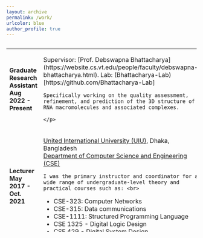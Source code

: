```yaml
---
layout: archive
permalink: /work/
urlcolor: blue
author_profile: true
---
```


<style>
table, tr, td {
    border: none;
	font-size: 16px;
}
  
</style>
<div style="height:500px;overflow:auto;border:0px;border-collapse: collapse;" >
	<table  border="none" style="border:0px;border-collapse: collapse;" rules="none" >
	<colgroup>
       	<col span="1" style="width: 25%;">
       	<col span="1" style="width: 75%;">
	</colgroup>

<tr>
<td> <b> Graduate Research Assistant <br> Aug 2022 - Present </b> </td> 
<td> 
	<p>
	Supervisor: [Prof. Debswapna Bhattacharya](https://website.cs.vt.edu/people/faculty/debswapna-bhattacharya.html). Lab: (Bhattacharya-Lab)[https://github.com/Bhattacharya-Lab] <be>

 	Specifically working on the quality assessment, refinement, and prediction of the 3D structure of RNA macromolecules and associated complexes.

  	</p>

</td>
</tr>

<tr>
<td> <b> Lecturer <br> May 2017 - Oct. 2021 </b> </td> 
<td> 
<p>
	<a href="https://www.uiu.ac.bd/">United International University (UIU)</a>, Dhaka, Bangladesh <br>
	<a href="https://cse.uiu.ac.bd/"> Department of Computer Science and Engineering (CSE)</a> <br>
        
	I was the primary instructor and coordinator for a wide range of undergraduate-level theory and practical courses such as: <br>

<ul>
  <li>CSE-323: Computer Networks</li>
  <li>CSE-315: Data communications</li>
  <li>CSE-1111: Structured Programming Language</li>
  <li>CSE 1325 - Digital Logic Design</li>
  <li>CSE 429 -  Digital System Design</li>

</ul>
 
</p>
</td>
</tr>

